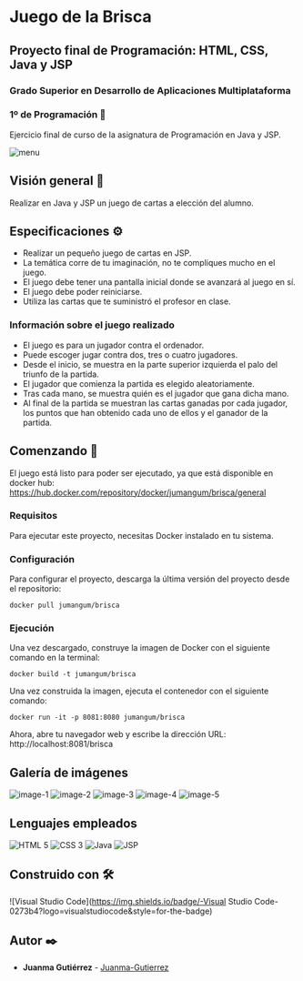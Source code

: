 # Juego de la Brisca

## Proyecto final de Programación: HTML, CSS, Java y JSP
### Grado Superior en Desarrollo de Aplicaciones Multiplataforma
### 1º de Programación 🧰

Ejercicio final de curso de la asignatura de Programación en Java y JSP.

![menu](https://user-images.githubusercontent.com/101201349/231456513-f12d3872-0319-4189-9bd0-7fc2b3775d72.png)

## Visión general 👀

Realizar en Java y JSP un juego de cartas a elección del alumno.

## Especificaciones ⚙
- Realizar un pequeño juego de cartas en JSP.
- La temática corre de tu imaginación, no te compliques mucho en el juego.
- El juego debe tener una pantalla inicial donde se avanzará al juego en sí.
- El juego debe poder reiniciarse.
- Utiliza las cartas que te suministró el profesor en clase.

### Información sobre el juego realizado
- El juego es para un jugador contra el ordenador.
- Puede escoger jugar contra dos, tres o cuatro jugadores.
- Desde el inicio, se muestra en la parte superior izquierda el palo del triunfo de la partida.
- El jugador que comienza la partida es elegido aleatoriamente.
- Tras cada mano, se muestra quién es el jugador que gana dicha mano.
- Al final de la partida se muestran las cartas ganadas por cada jugador, los puntos que han obtenido cada uno de ellos y el ganador de la partida.

## Comenzando 🚀
El juego está listo para poder ser ejecutado, ya que está disponible en docker hub: https://hub.docker.com/repository/docker/jumangum/brisca/general

### Requisitos
Para ejecutar este proyecto, necesitas Docker instalado en tu sistema.

### Configuración
Para configurar el proyecto, descarga la última versión del proyecto desde el repositorio:
```
docker pull jumangum/brisca
```
### Ejecución
Una vez descargado, construye la imagen de Docker con el siguiente comando en la terminal:
```
docker build -t jumangum/brisca
```

Una vez construida la imagen, ejecuta el contenedor con el siguiente comando:
```
docker run -it -p 8081:8080 jumangum/brisca
```
Ahora, abre tu navegador web y escribe la dirección URL: http://localhost:8081/brisca

## Galería de imágenes
![image-1](https://user-images.githubusercontent.com/101201349/231456744-6256b5a5-2c4e-46d9-bd30-a945b68652eb.png)
![image-2](https://user-images.githubusercontent.com/101201349/231456576-8f40778b-ca48-44c6-88dc-183e72deffa5.png)
![image-3](https://user-images.githubusercontent.com/101201349/231456615-30898eaa-b799-4284-97fb-1334e485655b.png)
![image-4](https://user-images.githubusercontent.com/101201349/231456664-6e9ad37f-f762-442b-abfb-6dd2e8adbd41.png)
![image-5](https://user-images.githubusercontent.com/101201349/231456707-247eb3c4-1555-41e8-a0db-1442a28ba783.png)


## Lenguajes empleados
![HTML 5](https://img.shields.io/badge/-HTML5-014267?logo=html5&style=for-the-badge)
![CSS 3](https://img.shields.io/badge/-CSS3-014267?logo=css3&style=for-the-badge)
![Java](https://img.shields.io/badge/-Java-014267?style=for-the-badge)
![JSP](https://img.shields.io/badge/-JSP-014267?style=for-the-badge)

## Construido con 🛠️
![Visual Studio Code](https://img.shields.io/badge/-Visual Studio Code-0273b4?logo=visualstudiocode&style=for-the-badge)

## Autor ✒️

-   **Juanma Gutiérrez** - [Juanma-Gutierrez](https://github.com/Juanma-Gutierrez)

